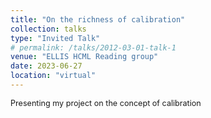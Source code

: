 ```yaml
---
title: "On the richness of calibration"
collection: talks
type: "Invited Talk"
# permalink: /talks/2012-03-01-talk-1
venue: "ELLIS HCML Reading group"
date: 2023-06-27
location: "virtual"
---
```

<span style="font-size: 0.9em;"> Presenting my project on the concept of calibration</span>